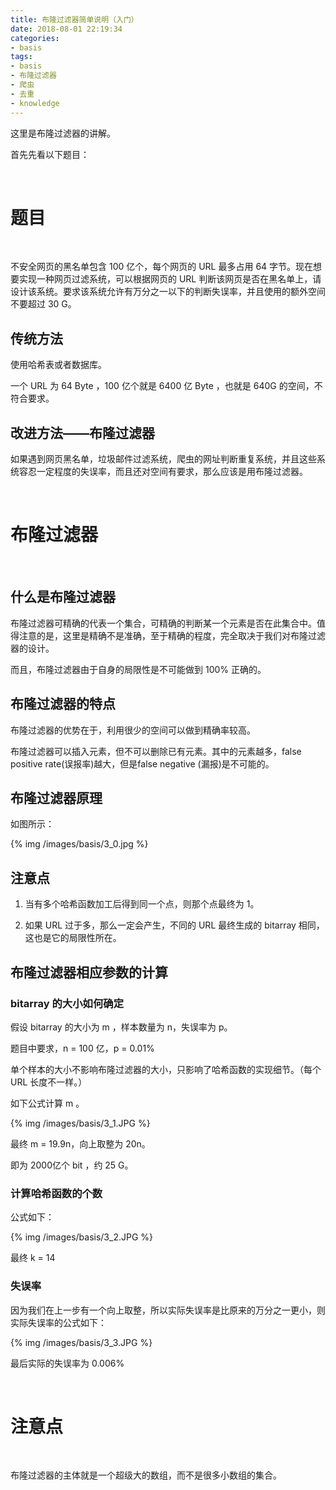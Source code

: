```yaml
---
title: 布隆过滤器简单说明（入门）
date: 2018-08-01 22:19:34
categories:
- basis
tags:
- basis
- 布隆过滤器
- 爬虫
- 去重
- knowledge
---
```

这里是布隆过滤器的讲解。

<!-- more -->

首先先看以下题目：

<br/>

# 题目

<br/>

不安全网页的黑名单包含 100 亿个，每个网页的 URL 最多占用 64 字节。现在想要实现一种网页过滤系统，可以根据网页的 URL 判断该网页是否在黑名单上，请设计该系统。要求该系统允许有万分之一以下的判断失误率，并且使用的额外空间不要超过 30 G。

## 传统方法

使用哈希表或者数据库。

一个 URL 为 64 Byte ，100 亿个就是 6400 亿 Byte ，也就是 640G 的空间，不符合要求。

## 改进方法——布隆过滤器

如果遇到网页黑名单，垃圾邮件过滤系统，爬虫的网址判断重复系统，并且这些系统容忍一定程度的失误率，而且还对空间有要求，那么应该是用布隆过滤器。

<br/>

# 布隆过滤器

<br/>

## 什么是布隆过滤器

布隆过滤器可精确的代表一个集合，可精确的判断某一个元素是否在此集合中。值得注意的是，这里是精确不是准确，至于精确的程度，完全取决于我们对布隆过滤器的设计。

而且，布隆过滤器由于自身的局限性是不可能做到 100% 正确的。

## 布隆过滤器的特点

布隆过滤器的优势在于，利用很少的空间可以做到精确率较高。

布隆过滤器可以插入元素，但不可以删除已有元素。其中的元素越多，false positive rate(误报率)越大，但是false negative (漏报)是不可能的。

## 布隆过滤器原理

如图所示：

{% img /images/basis/3_0.jpg %}

## 注意点

1. 当有多个哈希函数加工后得到同一个点，则那个点最终为 1。

2. 如果 URL 过于多，那么一定会产生，不同的 URL 最终生成的 bitarray 相同，这也是它的局限性所在。

## 布隆过滤器相应参数的计算

### bitarray 的大小如何确定

假设 bitarray 的大小为 m ，样本数量为 n，失误率为 p。

题目中要求，n = 100 亿，p = 0.01%

单个样本的大小不影响布隆过滤器的大小，只影响了哈希函数的实现细节。（每个 URL 长度不一样。）

如下公式计算 m 。

{% img /images/basis/3_1.JPG %}

最终 m = 19.9n，向上取整为 20n。

即为 2000亿个 bit ，约 25 G。

### 计算哈希函数的个数

公式如下：

{% img /images/basis/3_2.JPG %}

最终 k = 14

### 失误率

因为我们在上一步有一个向上取整，所以实际失误率是比原来的万分之一更小，则实际失误率的公式如下：

{% img /images/basis/3_3.JPG %}

最后实际的失误率为 0.006%

<br/>

# 注意点

<br/>

布隆过滤器的主体就是一个超级大的数组，而不是很多小数组的集合。




